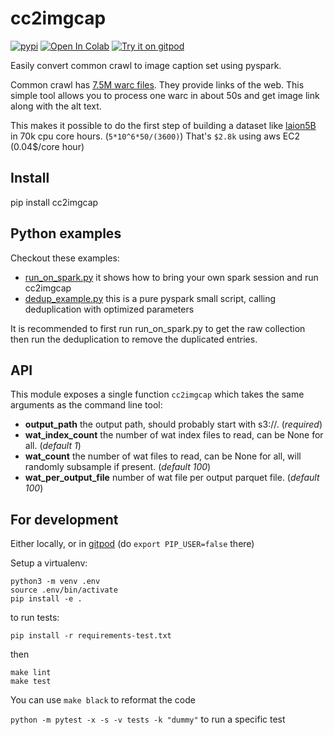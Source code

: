 # cc2imgcap
[![pypi](https://img.shields.io/pypi/v/cc2imgcap.svg)](https://pypi.python.org/pypi/cc2imgcap)
[![Open In Colab](https://colab.research.google.com/assets/colab-badge.svg)](https://colab.research.google.com/github/rom1504/cc2imgcap/blob/master/notebook/cc2imgcap_getting_started.ipynb)
[![Try it on gitpod](https://img.shields.io/badge/try-on%20gitpod-brightgreen.svg)](https://gitpod.io/#https://github.com/rom1504/cc2imgcap)

Easily convert common crawl to image caption set using pyspark.

Common crawl has [7.5M warc files](https://commoncrawl.org/the-data/get-started/). They provide links of the web.
This simple tool allows you to process one warc in about 50s and get image link along with the alt text.

This makes it possible to do the first step of building a dataset like [laion5B](https://laion.ai/blog/laion-5b/) in 70k cpu core hours. (`5*10^6*50/(3600)`)
That's `$2.8k` using aws EC2 (0.04$/core hour)

## Install

pip install cc2imgcap

## Python examples

Checkout these examples:
* [run_on_spark.py](examples/run_on_spark.py) it shows how to bring your own spark session and run cc2imgcap
* [dedup_example.py](dedup_example.py) this is a pure pyspark small script, calling deduplication with optimized parameters

It is recommended to first run run_on_spark.py to get the raw collection then run the deduplication to remove the duplicated entries.

## API

This module exposes a single function `cc2imgcap` which takes the same arguments as the command line tool:
* **output_path** the output path, should probably start with s3://. (*required*)
* **wat_index_count** the number of wat index files to read, can be None for all. (*default 1*)
* **wat_count** the number of wat files to read, can be None for all, will randomly subsample if present. (*default 100*)
* **wat_per_output_file** number of wat file per output parquet file. (*default 100*)

## For development

Either locally, or in [gitpod](https://gitpod.io/#https://github.com/rom1504/cc2imgcap) (do `export PIP_USER=false` there)

Setup a virtualenv:

```
python3 -m venv .env
source .env/bin/activate
pip install -e .
```

to run tests:
```
pip install -r requirements-test.txt
```
then 
```
make lint
make test
```

You can use `make black` to reformat the code

`python -m pytest -x -s -v tests -k "dummy"` to run a specific test
